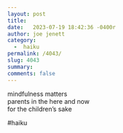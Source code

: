 ```yaml
---
layout: post
title:  
date:   2023-07-19 18:42:36 -0400r
author: joe jenett
category:
  -  haiku
permalink: /4043/
slug: 4043
summary: 
comments: false
---
```

<p>
mindfulness matters<br>
parents in the here and now<br>
for the children’s sake
</p>
<p>
#haiku
</p>

<a href="https://brid.gy/publish/mastodon"></a>